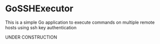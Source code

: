 # GoSSHExecutor
This is a simple Go application to execute commands on multiple remote hosts
using ssh key authentication

UNDER CONSTRUCTION
